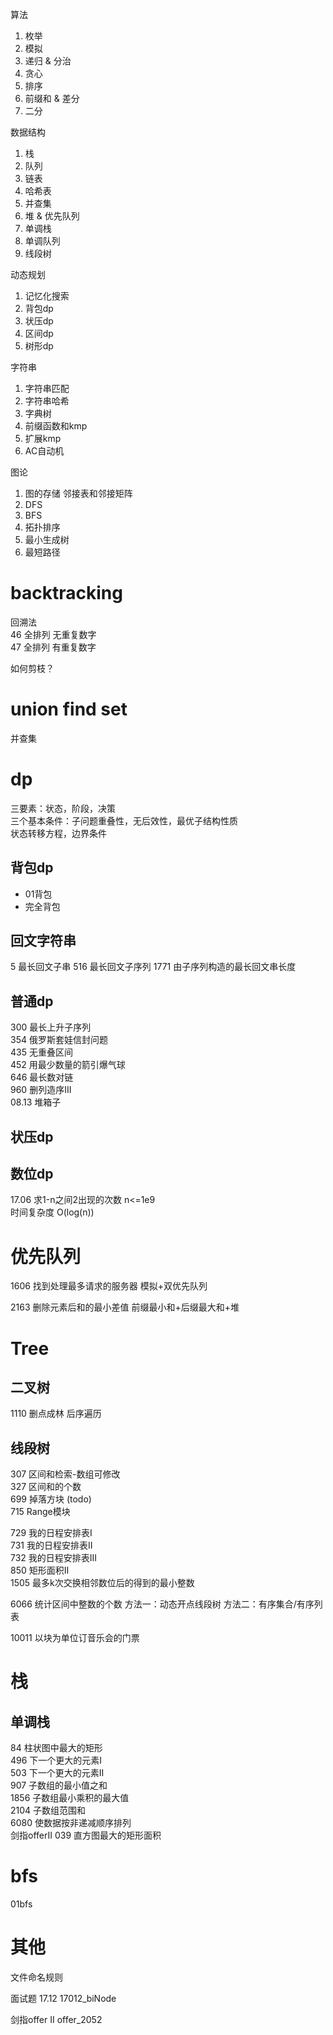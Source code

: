 
算法  
1. 枚举  
2. 模拟
3. 递归 & 分治
4. 贪心
5. 排序
6. 前缀和 & 差分
7. 二分

数据结构
1. 栈
2. 队列
3. 链表
4. 哈希表
5. 并查集
6. 堆 & 优先队列
7. 单调栈
8. 单调队列
9. 线段树

动态规划
1. 记忆化搜索
2. 背包dp
3. 状压dp
4. 区间dp
5. 树形dp

字符串
1. 字符串匹配
2. 字符串哈希
3. 字典树
4. 前缀函数和kmp
5. 扩展kmp
6. AC自动机

图论
1. 图的存储 邻接表和邻接矩阵
2. DFS
3. BFS
4. 拓扑排序
5. 最小生成树
6. 最短路径




# backtracking
回溯法  
46 全排列 无重复数字  
47 全排列 有重复数字

如何剪枝？


# union find set
并查集


# dp
三要素：状态，阶段，决策   
三个基本条件：子问题重叠性，无后效性，最优子结构性质  
状态转移方程，边界条件  


## 背包dp
- 01背包
- 完全背包


## 回文字符串
5 最长回文子串
516 最长回文子序列
1771 由子序列构造的最长回文串长度

## 普通dp
300 最长上升子序列  
354 俄罗斯套娃信封问题  
435 无重叠区间  
452 用最少数量的箭引爆气球  
646 最长数对链  
960 删列造序III  
08.13 堆箱子

## 状压dp



## 数位dp  
17.06 求1-n之间2出现的次数 n<=1e9  
时间复杂度 O(log(n))


# 优先队列

1606 找到处理最多请求的服务器
模拟+双优先队列


2163 删除元素后和的最小差值
前缀最小和+后缀最大和+堆


# Tree

## 二叉树

1110 删点成林
后序遍历


## 线段树
307 区间和检索-数组可修改  
327 区间和的个数  
699 掉落方块  (todo)  
715 Range模块  

729 我的日程安排表I  
731 我的日程安排表II  
732 我的日程安排表III  
850 矩形面积II  
1505 最多k次交换相邻数位后的得到的最小整数  

6066 统计区间中整数的个数
方法一：动态开点线段树
方法二：有序集合/有序列表

10011 以块为单位订音乐会的门票


# 栈

## 单调栈
84 柱状图中最大的矩形  
496 下一个更大的元素I  
503 下一个更大的元素II  
907 子数组的最小值之和  
1856 子数组最小乘积的最大值  
2104 子数组范围和  
6080 使数据按非递减顺序排列  
剑指offerII 039 直方图最大的矩形面积


# bfs

01bfs


# 其他
文件命名规则

面试题 17.12 17012_biNode

剑指offer II offer_2052